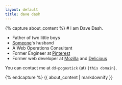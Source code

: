 ```yaml
---
layout: default
title: dave dash
---
```

<div class="jumbotron">
{% capture about_content %}
# I am Dave Dash.

* Father of two little boys
* [Someone][kt]'s husband
* A Web Operations Consultant
* Former Engineer at [Pinterest][p]
* Former web developer at [Mozilla][m] and [Delicious][d]

You can contact me at `dd+pogostick` (at) `{this domain}`.

[d]: http://delicious.com/
[p]: http://pinterest.com/
[a]: http://addons.mozilla.org/en-US/firefox/
[m]: /tag/mozilla
[kt]: http://katiebonn.com/
{% endcapture %}
{{ about_content | markdownify }}
</div>
